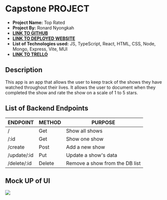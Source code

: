 # Capstone PROJECT 

- **Project Name:** Top Rated 
- **Project By:** Ronard Nyongkah
- [**LINK TO GITHUB**](https://github.com/JoyBoyCr7/Top-Rated)
- [**LINK TO DEPLOYED WEBSITE**](https://top-rated.vercel.app/)
- **List of Technologies used:** JS, TypeScript, React, HTML, CSS, Node, Mongo, Express, Vite, MUI
- [**LINK TO TRELLO**]()

## Description
This app is an app that allows the user to keep track of the shows they have watched throughout their lives. It allows the user to document when they completed the show and rate the show on a scale of 1 to 5 stars.


## List of Backend Endpoints

| ENDPOINT | METHOD | PURPOSE |
|----------|--------|---------|
| / | Get | Show all shows |
|/:id | Get | Show one show|
|/create | Post |Add a new show |
|/update/:id | Put | Update a show's data |
|/delete/:id | Delete | Remove a show from the DB list|


## Mock UP of UI

![](https://s3.amazonaws.com/assets.mockflow.com/app/wireframepro/company/C7383031535df471882a6c5129929f7e9/projects/M2g7Rdc8Jh/pages/8248484026cf4b98a087bf22731b11dd/image/8248484026cf4b98a087bf22731b11dd.png?1696106876321)